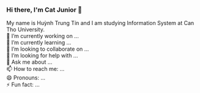 ### Hi there, I'm Cat Junior 👋
My name is Huỳnh Trung Tín and I am studying Information System at Can Tho University.   
🔭 I’m currently working on ...   
🌱 I’m currently learning ...   
👯 I’m looking to collaborate on ...   
🤔 I’m looking for help with ...   
💬 Ask me about ...   
📫 How to reach me: ...   
😄 Pronouns: ...   
⚡ Fun fact: ...   
